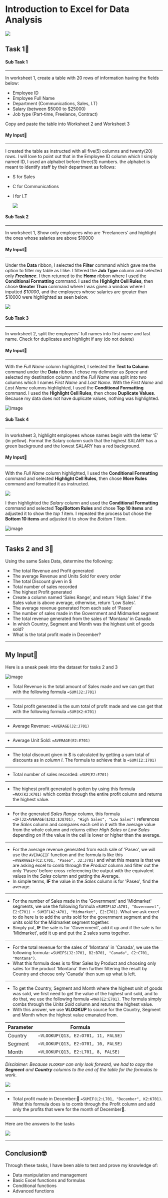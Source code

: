 # Introduction to Excel for Data Analysis

![](Introto_Excel.jfif)

## Task 1🧰

#### Sub Task 1
---
In worksheet 1, create a table with 20 rows of information having the fields below: 
- Employee ID
- Employee Full Name
- Department (Communications, Sales, I.T)
- Salary (between $5000 to $25000)
- Job type (Part-time, Freelance, Contract)
  
Copy and paste the table into Worksheet 2 and Worksheet 3

#### My Input🚀
---
I created the table as instructed with all five(5) columns and twenty(20) rows. I will love to point out that in the Employee ID column which I simply named ID, I used an alphabet before three(3) numbers. the alphabet is meant to identify staff by their department as follows:
- S for Sales
- C for Communications
- I for I.T

  ![](Task1_Dataset.png)

#### Sub Task 2
---
In worksheet 1, Show only employees who are ‘Freelancers’ and highlight the ones whose salaries are above $10000

#### My Input🚀
---
Under the **Data** ribbon, I selected the **Filter** command which gave me the option to filter my table as I like. I filtered the **Job Type** column and selected only **_Freelance_**. I then returned to the **Home** ribbon where I used the **Conditional Formatting** command. I used the **Highlight Cell Rules**, then chose **Greater Than** command where I was given a window where I inputted _$10000_, and the employees whose salaries are greater than $10000 were highlighted as seen below.

![](Task1_Freelance.png)

#### Sub Task 3
---
In worksheet 2, split the employees’ full names into first name and last name. Check for duplicates and highlight if any (do not delete)

#### My Input🚀
---
With the _Full Name_ column highlighted, I selected the **Text to Column** command under the **Data** ribbon. I chose my delimeter as _Space_ and selected my destination column and the _Full Name_ was split into two columns which I names _First Name_ and _Last Name_.
With the _First Name_ and _Last Name_ columns highlighted, I used the **Conditional Formatting** command. I used the **Highlight Cell Rules**, then chose **Duplicate Values**. Because my data does not have duplicate values, nothing was highlighted.

![image](Task1_NameSplit.png)

#### Sub Task 4
---
In worksheet 3, highlight employees whose names begin with the letter ‘E’ (in yellow). Format the Salary column such that the highest SALARY has a green background and the lowest SALARY has a red background.

#### My Input🚀
---
With the _Full Name_ column highlighted, I used the **Conditional Formatting** command and selected **Highlight Cell Rules**, then chose **More Rules** command and formatted it as instructed.

![](Task1_HLFormat.png)

I then highlighted the _Salary_ column and used the **Conditional Formatting** command and selected **Top/Bottom Rules** and chose **Top 10 items** and adjusted it to show the _top 1_ item. I repeated the process but chose the **Bottom 10 items** and adjusted it to show the _Bottom 1_ item.

![image](Task1_HighLow.png)

---
## Tasks 2 and 3🧰

Using the same Sales Data, determine the following:
- The total Revenue and Profit generated
- The average Revenue and Units Sold for every order
- The total Discount given in $
- Total number of sales recorded
- The highest Profit generated
- Create a column named ‘Sales Range’, and return ‘High Sales’ if the Sales value is above average, otherwise, return ‘Low Sales’.
- The average revenue generated from each sale of ‘Paseo’
- The number of sales made in the Government and Midmarket segment
- The total revenue generated from the sales of ‘Montana’ in Canada
- In which Country, Segment and Month was the highest unit of goods sold?
- What is the total profit made in December?

---
## My Input🚀

Here is a sneak peek into the dataset for tasks 2 and 3

![image](Task23_RawData.png)

- Total Revenue is the total amount of Sales made and we can get that with the following formula `=SUM(J2:J701)`
---
- Total profit generated is the sum total of profit made and we can get that with the following formula `=SUM(K2:K701)`
---
- Average Revenue: `=AVERAGE(J2:J701)`
---
- Average Unit Sold: `=AVERAGE(E2:E701)`
---
- The total discount given in $ is calculated by getting a sum total of discounts as in _column I_. The formula to achieve that is `=SUM(I2:I701)`
---  
- Total number of sales recorded: `=SUM(E2:E701)`
---
- The highest profit generated is gotten by using this formula `=MAX(K2:K701)` which combs through the entire profit column and returns the highest value.
---
- For the generated _Sales Range_ column, this formula `=IF(J2>AVERAGE($J$2:$J$701), "High Sales", "Low Sales")` references the _Sales_ column and compares each cell in it with the average value from the whole column and returns either _High Sales_ or _Low Sales_ depending on if the value in the cell is lower or higher than the average.
---
- For the average revenue generated from each sale of 'Paseo', we will use the `AVERAGEIF` function and the formula is like this `=AVERAGEIF(C2:C701, "Paseo", J2:J701)` and what this means is that we are asking excel to comb through the _Product_ column and filter out the only 'Paseo' before cross-referencing the output with the equivalent values in the _Sales_ column and getting the Average.
- In simple terms, **IF** the value in the _Sales_ column is for 'Paseo', find the average.
---
- For the number of Sales made in the 'Government' and 'Midmarket' segments, we use the following formula `=SUMIF(A2:A701, "Government", E2:E701) + SUMIF(A2:A701, "Midmarket", E2:E701)`. What we ask excel to do here is to add the units sold for the government segment and the units sold for the Midmarket segment together.
- Simply put, **IF** the sale is for 'Government', add it up and if the sale is for 'Midmarket', add it up and put the 2 sales sums together.
---
- For the total revenue for the sales of 'Montana' in 'Canada', we use the following formula: `=SUMIFS(J2:J701, B2:B701, "Canada", C2:C701, "Montana")`.
- What this formula does is to filter Sales by Product and choosing only sales for the product 'Montana' then further filtering the result by Country and choose only 'Canada' then sum up what is left.
---
- To get the Country, Segment and Month where the highest unit of goods was sold, we first need to get the value of the highest unit sold, and to do that, we use the following formula `=MAX(E2:E701)`. The formula simply combs through the _Units Sold_ column and returns the highest value.
- With this answer, we use **VLOOKUP** to source for the Country, Segment and Month when the highest value emanated from.

Parameter  | Formula
-----------|-------------------------------------
Country    | `=VLOOKUP(Q13, E2:O701, 11, FALSE)`
Segment    | `=VLOOKUP(Q13, E2:O701, 10, FALSE)`
Month      | `=VLOOKUP(Q13, E2:L701, 8, FALSE)` 

_Disclaimer: Because `VLOOKUP` can only look forward, we had to copy the **Segment** and **Country** columns to the end of the table for the formulas to work._

![](Task23_Dataset.png)

---
- Total profit made in December:🎅 `=SUMIF(L2:L701, "December", K2:K701)`. What this formula does is to comb through the Profit column and add only the profits that were for the month of December🎅.
---
Here are the answers to the tasks

![](Task23_Results.png)

---
## Conclusion🤓
Through these tasks, I have been able to test and prove my knowledge of:
- Data manipulation and management
- Basic Excel functions and formulas
- Conditional functions
- Advanced functions

